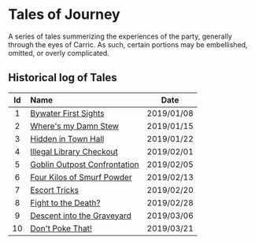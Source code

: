 # Tales of Journey
A series of tales summerizing the experiences of the party, generally through the eyes of Carric. As such, certain portions may be embellished, omitted, or overly complicated.


## Historical log of Tales

| Id | Name | Date |
|:--:|:---- |:----:|
| 1 | [Bywater First Sights](bywater_first_sights.md) | 2019/01/08 |
| 2 | [Where's my Damn Stew](wheres_my_damn_stew.md) | 2019/01/15 |
| 3 | [Hidden in Town Hall](hidden_in_town_hall.md) | 2019/01/22 |
| 4 | [Illegal Library Checkout](illegal_library_checkout.md) | 2019/02/01 |
| 5 | [Goblin Outpost Confrontation](goblin_outpost_confrontation.md) | 2019/02/05 |
| 6 | [Four Kilos of Smurf Powder](four_kilos_of_smurf_powder.md) | 2019/02/13 |
| 7 | [Escort Tricks](escort_tricks.md) | 2019/02/20 |
| 8 | [Fight to the Death?](fight_to_the_death.md) | 2019/02/28 |
| 9 | [Descent into the Graveyard](descent_into_the_graveyard.md) | 2019/03/06 |
| 10 | [Don't Poke That!](dont_poke_that.md) | 2019/03/21 |
